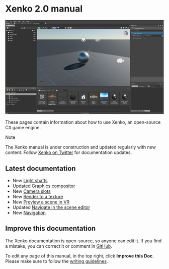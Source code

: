 
# Xenko 2.0 manual

![Manual](../get-started/media/get-started.jpg)

These pages contain information about how to use Xenko, an open-source C# game engine.

>[!Note]
>The Xenko manual is under construction and updated regularly with new content. Follow [Xenko on Twitter](https://twitter.com/xenko3d?lang=en) for documentation updates.

## Latest documentation

* <span class="label label-doc-highlight">New</span> [Light shafts](graphics/lights-and-shadows/light-shafts.md)
* <span class="label label-doc-highlight">Updated</span> [Graphics compositor](../graphics/graphics-compositor/index.md)
* <span class="label label-doc-highlight">New</span> [Camera slots](../graphics/graphics-compositor/camera-slots.md)
* <span class="label label-doc-highlight">New</span> [Render to a texture](../graphics/graphics-compositor/render-to-a-texture.md)
* <span class="label label-doc-highlight">New</span> [Preview a scene in VR](../virtual-reality/preview-a-scene-in-vr.md)
* <span class="label label-doc-highlight">Updated</span> [Navigate in the scene editor](../game-studio/navigate-in-the-scene-editor.md)
* <span class="label label-doc-highlight">New</span> [Navigation](../game-studio/navigation.md)

## Improve this documentation

The Xenko documentation is open-source, so anyone can edit it. If you find a mistake, you can correct it or comment in [GitHub](https://github.com/SiliconStudio/xenko-docs).

To edit any page of this manual, in the top right, click **Improve this Doc**. Please make sure to follow the [writing guidelines](https://github.com/SiliconStudio/xenko-docs/blob/master-2.0/GUIDELINES.md).